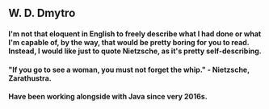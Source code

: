 ## W. D. Dmytro

#### I'm not that eloquent in English to freely describe what I had done or what I'm capable of, by the way, that would be pretty boring for you to read. Instead, I would like just to quote Nietzsche, as it's pretty self-describing. 
#### "If you go to see a woman, you must not forget the whip." - Nietzsche, Zarathustra.  
#### Have been working alongside with Java since very 2016s.
